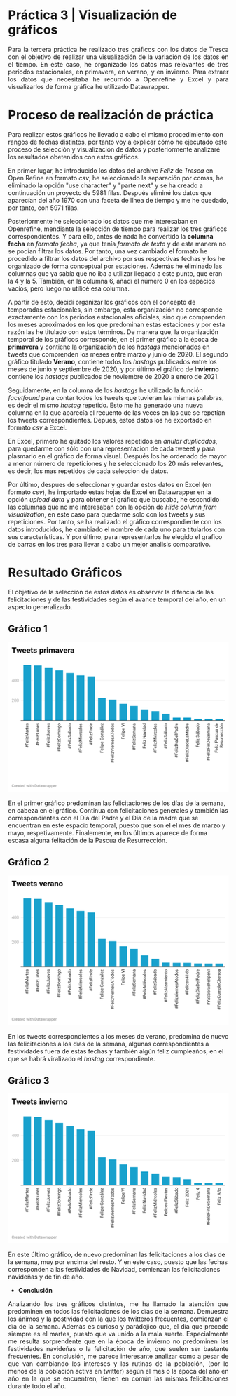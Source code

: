 
# Práctica 3 | Visualización de gráficos

<p align = "justify">
Para la tercera práctica he realizado tres gráficos con los datos de Tresca con el objetivo de realizar una visualización de la variación de los datos en el tiempo. En este caso, he organizado los datos más relevantes de tres periodos estacionales, en primavera, en verano, y en invierno. Para extraer los datos que necesitaba he recurrido a Openrefine y Excel y para visualizarlos de forma gráfica he utilizado Datawrapper.</p>

# Proceso de realización de práctica

Para realizar estos gráficos he llevado a cabo el mismo procedimiento con rangos de fechas distintos, por tanto voy a explicar cómo he ejecutado este proceso de selección y visualización de datos y posteriormente analizaré los resultados obetenidos con estos gráficos. 

En primer lugar, he introducido los datos del archivo _Feliz_ de _Tresca_ en Open Refine en formato _csv_, he seleccionado la separación por comas, he eliminado la opción "use character" y "parte next" y se ha creado a continuación un proyecto de 5981 filas. Después eliminé los datos que aparecían del año 1970 con una faceta de línea de tiempo y me he quedado, por tanto, con 5971 filas. 

Posteriormente he seleccionado los datos que me interesaban en Openrefine, mendiante la selección de tiempo para realizar los tres gráficos correspondientes. Y para ello, antes de nada he convertido la **columna fecha** en *formato fecha*, ya que tenía *formato de texto* y de esta manera no se podían filtrar los datos. Por tanto, una vez cambiado el formato he procedido a filtrar los datos del archivo por sus respectivas fechas y los he organizado   de forma conceptual por estaciones. Además he eliminado las columnas que ya sabía que no iba a utilizar llegado a este punto, que eran la 4 y la 5. También, en la columna 6, añadí el número 0 en los espacios vacíos, pero luego no utilicé esa columna.

A partir de esto, decidí organizar los gráficos con el concepto de temporadas estacionales, sin embargo, esta organización no corresponde exactamente con los periodos estacionales oficiales, sino que comprenden los meses aproximados en los que predominan estas estaciones y por esta razón las he titulado con estos términos. De manera que, la organización temporal de los gráficos corresponde, en el primer  gráfico a la época de **primavera** y contiene la organización de los _hastags_ mencionados en tweets que comprenden los meses entre marzo y junio de 2020. El segundo gráfico titulado **Verano**, contiene todos los _hastags_ publicados entre los meses de junio y septiembre de 2020, y por último el gráfico de **Invierno** contiene los _hastags_ publicados de noviembre de 2020 a enero de 2021.


Seguidamente, en la columna de los _hastags_ he utilizado la función _facetfound_ para contar todos los tweets que tuvieran las mismas palabras, es decir el mismo _hastag_ repetido. Esto me ha generado una nueva columna en la que aparecía el recuento de las veces en las que se repetían los tweets correspondientes. Depués, estos datos los he exportado en formato _csv_ a Excel.


En Excel, primero he quitado los valores repetidos en _anular duplicados_, para quedarme con sólo con una representacion de cada tweeet y para plasmarlo en el gráfico de forma visual. Después los he ordenado de mayor a menor número de repeticiones y he seleccionado los 20 más relevantes, es decir, los mas repetidos de cada seleccion de datos. 

Por último, despues de seleccionar y guardar estos datos en Excel (en formato _csv_), he importado estas hojas de Excel en Datawrapper en la opción _upload data_ y para obtener el gráfico que  buscaba, he escondido las columnas que no me interesaban con la opción de _Hide column from visualization_, en este caso para quedarme solo con los tweets y sus repeticiones. Por tanto, se ha realizado el gráfico correspondiente con los datos introducidos, he cambiado el nombre de cada uno para titularlos con sus características. Y por último, para representarlos he elegido el grafico de barras en los tres para llevar a cabo un mejor analisis comparativo.


# Resultado Gráficos

El objetivo de la selección de estos datos es observar la difencia de las felicitaciones y de las festividades según el avance temporal del año, en un aspecto generalizado.

## Gráfico 1

![alt text](https://github.com/luciahdezg/uc3m-periodismo-datos/blob/main/Imagenes/gla9d-tweets-primavera.png)

En el primer gráfico predominan las felicitaciones de los días de la semana, en cabeza en el gráfico. Continua con felicitaciones generales y también las correspondientes con el Día del Padre y el Día de la madre que se encuentran en este espacio temporal, puesto que son el el mes de marzo y mayo, respetivamente. Finalemente, en los últimos aparece de forma escasa alguna felitación de la Pascua de Resurrección.

## Gráfico 2 

![alt text](https://github.com/luciahdezg/uc3m-periodismo-datos/blob/main/Imagenes/L58RC-tweets-verano-br-.png)

En los tweets correspondientes a los meses de verano, predomina de nuevo las felicitaciones a los días de la semana, algunas correspondientes a festividades fuera de estas fechas y también algún feliz cumpleaños, en el que se habrá viralizado el _hastag_ correspondiente.

## Gráfico 3

![alt text](https://github.com/luciahdezg/uc3m-periodismo-datos/blob/main/Imagenes/MfiXz-tweets-invierno-br-.png)

En este último gráfico, de nuevo predominan las felicitaciones a los días de la semana, muy por encima del resto. Y en este caso, puesto que las fechas corresponden a las festividades de Navidad, comienzan las felicitaciones navideñas y de fin de año.

- **Conclusión**
<p align = "justify">
Analizando los tres gráficos distintos, me ha llamado la atención que predominen en todos las felicitaciones de los días de la semana. Demuestra los ánimos y la postividad con la que los twitteros frecuentes, comienzan el día de la semana. Además es curioso y parádojico que, el día que precede siempre es el martes, puesto que va unido a la mala suerte. Especialmente me resulta sorprendente que en la época de invierno no predominen las festividades navideñas o la felicitación de año, que suelen ser bastante frecuentes. En conclusión, me parece interesante analizar como a pesar de que van cambiando los intereses y las rutinas de la población, (por lo menos de la población activa en twitter) según el mes o la época del año en año en la que se encuentren, tienen en común las mismas felicitaciones durante todo el año.</p> 

